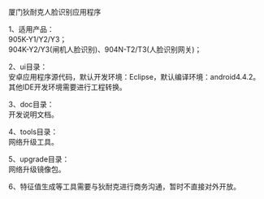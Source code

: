 <!DOCTYPE html PUBLIC "-//W3C//DTD XHTML 1.0 Transitional//EN" "http://www.w3.org/TR/xhtml1/DTD/xhtml1-transitional.dtd">
<html xmlns="http://www.w3.org/1999/xhtml">

<body>
<p>厦门狄耐克人脸识别应用程序</p>
<p>1、适用产品：<br />
  905K-Y1/Y2/Y3；<br />
  904K-Y2/Y3(闸机人脸识别)、904N-T2/T3(人脸识别网关)；</p>
<p>2、ui目录：<br />
  安卓应用程序源代码，默认开发环境：Eclipse，默认编译环境：android4.4.2。<br />
  其他IDE开发环境需要进行工程转换。</p>
<p>3、doc目录：<br />
  开发说明文档。</p>
<p>4、tools目录：<br />
  网络升级工具。</p>
<p>5、upgrade目录：<br />
  网络升级镜像包。</p>
<p>6、特征值生成等工具需要与狄耐克进行商务沟通，暂时不直接对外开放。<br />
</p>
</body>
</html>
